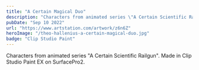 ```yaml
---
title: "A Certain Magical Duo"
description: "Characters from animated series \"A Certain Scientific Railgun\". Made in Clip Studio Paint EX on SurfacePro2."
pubDate: "Sep 10 2022"
url: "https://www.artstation.com/artwork/z6n6Z"
heroImage: "/theo-hallenius-a-certain-magical-duo.jpg"
badge: "Clip Studio Paint"
---
```


Characters from animated series "A Certain Scientific Railgun". Made in Clip Studio Paint EX on SurfacePro2.